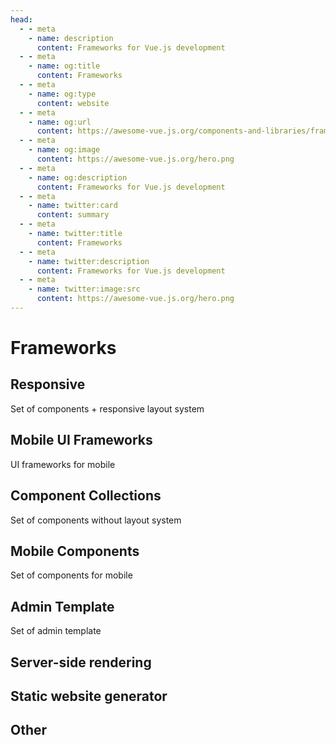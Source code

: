 ```yaml
---
head:
  - - meta
    - name: description
      content: Frameworks for Vue.js development
  - - meta
    - name: og:title
      content: Frameworks
  - - meta
    - name: og:type
      content: website
  - - meta
    - name: og:url
      content: https://awesome-vue.js.org/components-and-libraries/frameworks.html
  - - meta
    - name: og:image
      content: https://awesome-vue.js.org/hero.png
  - - meta
    - name: og:description
      content: Frameworks for Vue.js development
  - - meta
    - name: twitter:card
      content: summary
  - - meta
    - name: twitter:title
      content: Frameworks
  - - meta
    - name: twitter:description
      content: Frameworks for Vue.js development
  - - meta
    - name: twitter:image:src
      content: https://awesome-vue.js.org/hero.png
---
```


<script setup>
import {data} from "./frameworks.data.js"
</script>

# Frameworks

## Responsive

Set of components + responsive layout system

<ProjectList :items="data['Responsive']" />

## Mobile UI Frameworks

UI frameworks for mobile

<ProjectList :items="data['Mobile UI Frameworks']" />

## Component Collections

Set of components without layout system

<ProjectList :items="data['Component Collections']" />

## Mobile Components

Set of components for mobile

<ProjectList :items="data['Mobile Components']" />

## Admin Template

Set of admin template

<ProjectList :items="data['Admin Template']" />

## Server-side rendering

<ProjectList :items="data['Server-side rendering']" />

## Static website generator

<ProjectList :items="data['Static website generator']" />

## Other

<ProjectList :items="data['Other']" />

